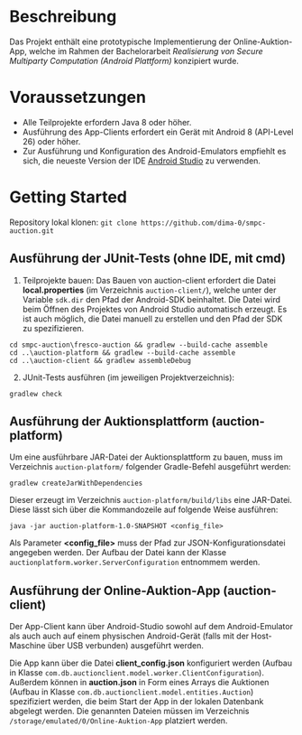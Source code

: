 # Beschreibung

Das Projekt enthält eine prototypische Implementierung der Online-Auktion-App, welche im Rahmen der Bachelorarbeit _Realisierung von Secure Multiparty Computation (Android Plattform)_ konzipiert wurde.

# Voraussetzungen

* Alle Teilprojekte erfordern Java 8 oder höher.
* Ausführung des App-Clients erfordert ein Gerät mit Android 8 (API-Level 26) oder höher.
* Zur Ausführung und Konfiguration des Android-Emulators empfiehlt es sich, die neueste Version der IDE [Android Studio](https://developer.android.com/studio/) zu verwenden.

# Getting Started

Repository lokal klonen: `git clone https://github.com/dima-0/smpc-auction.git`

## Ausführung der JUnit-Tests (ohne IDE, mit cmd)

1. Teilprojekte bauen:
Das Bauen von auction-client erfordert die Datei **local.properties** (im Verzeichnis `auction-client/`), welche unter der Variable `sdk.dir` den Pfad der Android-SDK beinhaltet. Die Datei wird beim Öffnen des Projektes von Android Studio automatisch erzeugt. Es ist auch möglich, die Datei manuell zu erstellen und den Pfad der SDK zu spezifizieren.
```
cd smpc-auction\fresco-auction && gradlew --build-cache assemble
cd ..\auction-platform && gradlew --build-cache assemble
cd ..\auction-client && gradlew assembleDebug
```

2. JUnit-Tests ausführen (im jeweiligen Projektverzeichnis):
```
gradlew check
```
## Ausführung der Auktionsplattform (auction-platform)

Um eine ausführbare JAR-Datei der Auktionsplattform zu bauen, muss im Verzeichnis `auction-platform/` folgender Gradle-Befehl ausgeführt werden: 
```
gradlew createJarWithDependencies
```
Dieser erzeugt im Verzeichnis `auction-platform/build/libs` eine JAR-Datei. Diese lässt sich über die Kommandozeile auf folgende Weise ausführen: 
```
java -jar auction-platform-1.0-SNAPSHOT <config_file>
```
Als Parameter **<config_file>** muss der Pfad zur JSON-Konfigurationsdatei angegeben werden. Der Aufbau der Datei kann der Klasse `auctionplatform.worker.ServerConfiguration` entnommem werden.

## Ausführung der Online-Auktion-App (auction-client)

Der App-Client kann über Android-Studio sowohl auf dem Android-Emulator als auch auch auf einem physischen Android-Gerät (falls mit der Host-Maschine über USB verbunden) ausgeführt werden. 

Die App kann über die Datei **client_config.json** konfiguriert werden (Aufbau in Klasse `com.db.auctionclient.model.worker.ClientConfiguration`). Außerdem können in **auction.json** in Form eines Arrays die Auktionen (Aufbau in Klasse `com.db.auctionclient.model.entities.Auction`) spezifiziert werden, die beim Start der App in der lokalen Datenbank abgelegt werden. Die genannten Dateien müssen im Verzeichnis `/storage/emulated/0/Online-Auktion-App` platziert werden.
